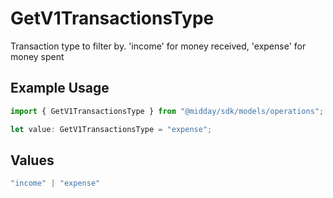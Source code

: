 # GetV1TransactionsType

Transaction type to filter by. 'income' for money received, 'expense' for money spent

## Example Usage

```typescript
import { GetV1TransactionsType } from "@midday/sdk/models/operations";

let value: GetV1TransactionsType = "expense";
```

## Values

```typescript
"income" | "expense"
```